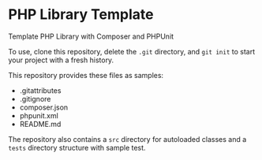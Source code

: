 PHP Library Template
====================

Template PHP Library with Composer and PHPUnit

To use, clone this repository, delete the ``.git`` directory, and ``git init`` to start your project with a fresh history.

This repository provides these files as samples:
- .gitattributes
- .gitignore
- composer.json 
- phpunit.xml
- README.md

The repository also contains a ``src`` directory for autoloaded classes and a ``tests`` directory structure with sample test.

